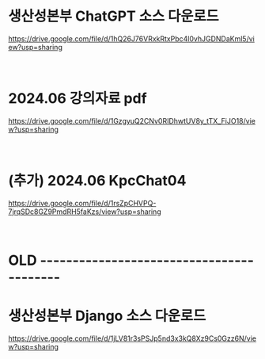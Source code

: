# 생산성본부 ChatGPT 소스 다운로드

https://drive.google.com/file/d/1hQ26J76VRxkRtxPbc4l0vhJGDNDaKml5/view?usp=sharing
<br /><br /><br />

# 2024.06 강의자료 pdf

https://drive.google.com/file/d/1GzgyuQ2CNv0RIDhwtUV8y_tTX_FiJO18/view?usp=sharing
<br /><br /><br />


# (추가) 2024.06 KpcChat04

https://drive.google.com/file/d/1rsZpCHVPQ-7jrqSDc8GZ9PmdRH5faKzs/view?usp=sharing
<br /><br /><br />


# OLD -----------------------------------------

# 생산성본부 Django 소스 다운로드

https://drive.google.com/file/d/1jLV81r3sPSJp5nd3x3kQ8Xz9Cs0Gzz6N/view?usp=sharing
<br /><br /><br />
